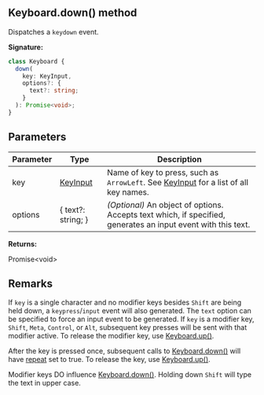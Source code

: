 ## Keyboard.down() method

Dispatches a `keydown` event.

**Signature:**

```typescript
class Keyboard {
  down(
    key: KeyInput,
    options?: {
      text?: string;
    }
  ): Promise<void>;
}
```

## Parameters

| Parameter | Type                                | Description                                                                                                                |
| --------- | ----------------------------------- | -------------------------------------------------------------------------------------------------------------------------- |
| key       | [KeyInput](./puppeteer.keyinput.md) | Name of key to press, such as <code>ArrowLeft</code>. See [KeyInput](./puppeteer.keyinput.md) for a list of all key names. |
| options   | { text?: string; }                  | <i>(Optional)</i> An object of options. Accepts text which, if specified, generates an input event with this text.         |

**Returns:**

Promise&lt;void&gt;

## Remarks

If `key` is a single character and no modifier keys besides `Shift` are being held down, a `keypress`/`input` event will also generated. The `text` option can be specified to force an input event to be generated. If `key` is a modifier key, `Shift`, `Meta`, `Control`, or `Alt`, subsequent key presses will be sent with that modifier active. To release the modifier key, use [Keyboard.up()](./puppeteer.keyboard.up.md).

After the key is pressed once, subsequent calls to [Keyboard.down()](./puppeteer.keyboard.down.md) will have [repeat](https://developer.mozilla.org/en-US/docs/Web/API/KeyboardEvent/repeat) set to true. To release the key, use [Keyboard.up()](./puppeteer.keyboard.up.md).

Modifier keys DO influence [Keyboard.down()](./puppeteer.keyboard.down.md). Holding down `Shift` will type the text in upper case.
